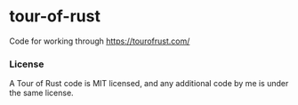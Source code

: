 # tour-of-rust
Code for working through https://tourofrust.com/


### License
A Tour of Rust code is MIT licensed, and any additional code by me is under the same license.
